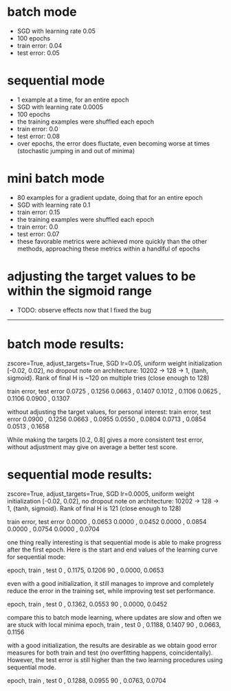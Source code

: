 # batch mode 

- SGD with learning rate 0.05
- 100 epochs
- train error: 0.04
- test error: 0.05

# sequential mode

- 1 example at a time, for an entire epoch
- SGD with learning rate 0.0005
- 100 epochs
- the training examples were shuffled each epoch
- train error: 0.0
- test error: 0.08
- over epochs, the error does fluctate, even becoming worse at times (stochastic jumping in and out of minima)

# mini batch mode

- 80 examples for a gradient update, doing that for an entire epoch
- SGD with learning rate 0.1
- train error: 0.15
- the training examples were shuffled each epoch
- train error: 0.0
- test error: 0.07
- these favorable metrics were achieved more quickly than the other methods, approaching these metrics within a handlful of epochs

# adjusting the target values to be within the sigmoid range
- TODO: observe effects now that I fixed the bug

-------------------------------------------------------------------------------------------------------------------------

# batch mode results: 

zscore=True, adjust_targets=True, SGD lr=0.05, uniform weight initialization [-0.02, 0.02], no dropout
note on architecture: 10202 -> 128 -> 1, {tanh, sigmoid}. Rank of final H is ~120 on multiple tries (close enough to 128)

train error, test error
0.0725     , 0.1256
0.0663     , 0.1407
0.1012     , 0.1106
0.0625     , 0.1106
0.0900     , 0.1307

without adjusting the target values, for personal interest:
train error, test error
0.0900     , 0.1256
0.0663     , 0.0955
0.0550     , 0.0804
0.0713     , 0.0854
0.0513     , 0.1658

While making the targets [0.2, 0.8] gives a more consistent test error, without adjustment may give on average a better test score.

# sequential mode results:
zscore=True, adjust_targets=True, SGD lr=0.0005, uniform weight initialization [-0.02, 0.02], no dropout
note on architecture: 10202 -> 128 -> 1, {tanh, sigmoid}. Rank of final H is 121 (close enough to 128)

train error, test error
0.0000     , 0.0653
0.0000     , 0.0452
0.0000     , 0.0854
0.0000     , 0.0754
0.0000     , 0.0704

one thing really interesting is that sequential mode is able to make progress after the first epoch.  Here is the start and end values of the learning curve for sequential mode:

epoch, train , test
0    , 0.1175, 0.1206
90   , 0.0000, 0.0653

even with a good initialization, it still manages to improve and completely reduce the error in the training set, while improving test set performance.

epoch, train , test
0    , 0.1362, 0.0553
90   , 0.0000, 0.0452

compare this to batch mode learning, where updates are slow and often we are stuck with local minima
epoch, train , test
0    , 0.1188, 0.1407
90   , 0.0663, 0.1156

with a good initialization, the results are desirable as we obtain good error measures for both train and test (no overfitting happens, coincidentally).  However, the test error is still higher than the two learning procedures using sequential mode.

epoch, train , test
0    , 0.1288, 0.0955
90   , 0.0763, 0.0704

